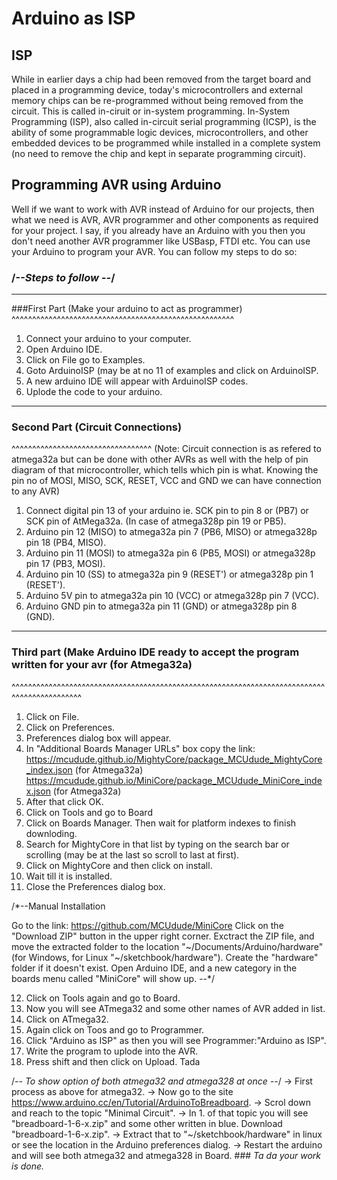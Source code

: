 # **Arduino as ISP**

## **ISP**
While in earlier days a chip had been removed from the target board and 
placed in a programming device, today's microcontrollers and external 
memory chips can be re-programmed without being removed from the 
circuit. This is called in-ciruit or in-system programming.
In-System Programming (ISP), also called in-circuit serial programming
(ICSP), is the ability of some programmable logic devices, microcontrollers,
and other embedded devices to be programmed while installed in a complete
system (no need to remove the chip and kept in separate programming circuit).

## **Programming AVR using Arduino**
Well if we want to work with AVR instead of Arduino for our projects, then
what we need is AVR, AVR programmer and other components as required for
your project. I say, if you already have an Arduino with you then you 
don't need another AVR programmer like USBasp, FTDI etc. You can use your
Arduino to program your AVR. You can follow my steps to do so:


### /*--Steps to follow --*/
************************
 ###First Part (Make your arduino to act as programmer)
^^^^^^^^^^^^^^^^^^^^^^^^^^^^^^^^^^^^^^^^^^^^^^^^^^^^^^
1. Connect your arduino to your computer.
2. Open Arduino IDE.
3. Click on File go to Examples.
4. Goto ArduinoISP (may be at no 11 of examples and click on ArduinoISP.
5. A new arduino IDE will appear with ArduinoISP codes.
6. Uplode the code to your arduino.

----------------------------------------------------------------------------------------------------

 ### Second Part (Circuit Connections)
^^^^^^^^^^^^^^^^^^^^^^^^^^^^^^^^^^
(Note: Circuit connection is as refered to atmega32a but can be done with other AVRs as well with the
help of pin diagram of that microcontroller, which tells which pin is what.
Knowing the pin no of MOSI, MISO, SCK, RESET, VCC and GND we can have connection to any AVR)
1. Connect digital pin 13 of your arduino ie. SCK pin to pin 8 or (PB7) or SCK pin of AtMega32a.
   (In case of atmega328p pin 19 or PB5).
2. Arduino pin 12 (MISO) to atmega32a pin 7 (PB6, MISO) or atmega328p pin 18 (PB4, MISO).
3. Arduino pin 11 (MOSI) to atmega32a pin 6 (PB5, MOSI) or atmega328p pin 17 (PB3, MOSI).
4. Arduino pin 10 (SS)   to atmega32a pin 9 (RESET')    or atmega328p pin 1  (RESET').
5. Arduino 5V pin        to atmega32a pin 10 (VCC)      or atmega328p pin 7  (VCC).
6. Arduino GND pin 	 to atmega32a pin 11 (GND)      or atmega328p pin 8  (GND).

-----------------------------------------------------------------------------------------------------

### Third part (Make Arduino IDE ready to accept the program written for your avr (for Atmega32a)
^^^^^^^^^^^^^^^^^^^^^^^^^^^^^^^^^^^^^^^^^^^^^^^^^^^^^^^^^^^^^^^^^^^^^^^^^^^^^^^^^^^^^^^^^^^^^
1. Click on File.
2. Click on Preferences.
3. Preferences dialog box will appear.
4. In "Additional Boards Manager URLs" box copy the link:
	 https://mcudude.github.io/MightyCore/package_MCUdude_MightyCore_index.json (for Atmega32a)
	 https://mcudude.github.io/MiniCore/package_MCUdude_MiniCore_index.json (for Atmega32a)
5. After that click OK.
6. Click on Tools and go to Board
7. Click on Boards Manager. Then wait for platform indexes to finish downloding.
8. Search for MightyCore in that list by typing on the search bar or scrolling (may be at the last so 
   scroll to last at first).
9. Click on MightyCore and then click on install.
10. Wait till it is installed.
11. Close the Preferences dialog box.

/*--Manual Installation

Go to the link: https://github.com/MCUdude/MiniCore
Click on the "Download ZIP" button in the upper right corner. Exctract the ZIP file, and move the 
extracted folder to the location "~/Documents/Arduino/hardware" (for Windows, for 
Linux "~/sketchbook/hardware"). Create the "hardware" folder if it doesn't exist. 
Open Arduino IDE, and a new category in the boards menu called "MiniCore" will 
show up. --*/

12. Click on Tools again and go to Board.
13. Now you will see ATmega32 and some other names of AVR added in list.
14. Click on ATmega32.
15. Again click on Toos and go to Programmer.
16. Click "Arduino as ISP" as then you will see Programmer:"Arduino as ISP".
17. Write the program to uplode into the AVR. 
18. Press shift and then click on Upload.
	Tada
	

/*-- To show option of both atmega32 and atmega328 at once --*/
-> First process as above for atmega32.
-> Now go to the site https://www.arduino.cc/en/Tutorial/ArduinoToBreadboard.
-> Scrol down and reach to the topic "Minimal Circuit".
-> In 1. of that topic you will see "breadboard-1-6-x.zip" and some other written
   in blue. Download "breadboard-1-6-x.zip".
-> Extract that to "~/sketchbook/hardware" in linux or see the location in the 
   Arduino preferences dialog.
-> Restart the arduino and will see both atmega32 and atmega328 in Board.
	### *Ta da your work is done.*
